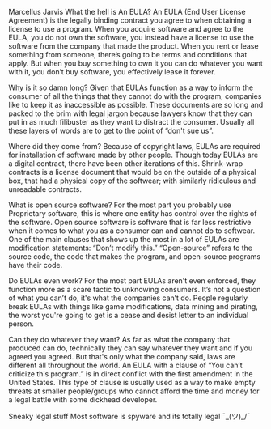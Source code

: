 Marcellus Jarvis
What the hell is An EULA?
An EULA (End User License Agreement) is the legally binding contract you agree to when obtaining a license to use a program. When you acquire software and agree to the EULA, you do not own the software, you instead have a license to use the software from the company that made the product. When you rent or lease something from someone, there’s going to be terms and conditions that apply. But when you buy something to own it you can do whatever you want with it, you don’t buy software, you effectively lease it forever.  

Why is it so damn long?
Given that EULAs function as a way to inform the consumer of all the things that they cannot do with the program, companies like to keep it as inaccessible as possible. These documents are so long and packed to the brim with legal jargon because lawyers know that they can put in as much filibuster as they want to distract the consumer. Usually all these layers of words are to get to the point of “don't sue us”. 

Where did they come from?
	Because of copyright laws, EULAs are required for installation of software made by other people. Though today EULAs are a digital contract, there have been other iterations of this. Shrink-wrap contracts is a license document that would be on the outside of a physical box, that had a physical copy of the softwear; with similarly ridiculous and unreadable contracts. 

What is open source software?
	For the most part you probably use Proprietary software, this is where one entity has control over the rights of the software. Open source software is software that is far less restrictive when it comes to what you as a consumer can and cannot do to softwear. One of the main clauses that shows up the most in a lot of EULAs are modification statements: “Don’t modify this.” “Open-source” refers to the source code, the code that makes the program, and open-source programs have their code. 
	
Do EULAs even work?
	For the most part EULAs aren't even enforced, they function more as a scare tactic to unknowing consumers. It’s not a question of what you can’t do, it's what the companies can’t do. People regularly break EULAs with things like game modifications, data mining and pirating, the worst you're going to get is a cease and desist letter to an individual person. 

Can they do whatever they want?
	As far as what the company that produced can do, technically they can say whatever they want and if you agreed you agreed. But that's only what the company said, laws are different all throughout the world. An EULA with a clause of “You can’t criticize this program.” is in direct conflict with the first amendment in the United States. This type of clause is usually used as a way to make empty threats at smaller people/groups who cannot afford the time and money for a legal battle with some dickhead developer.

Sneaky legal stuff
	Most software is spyware and its totally legal ¯\_(ツ)_/¯
